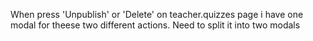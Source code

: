When press 'Unpublish' or 'Delete' on teacher.quizzes page i have one modal for theese two different actions. Need to split it into two modals
